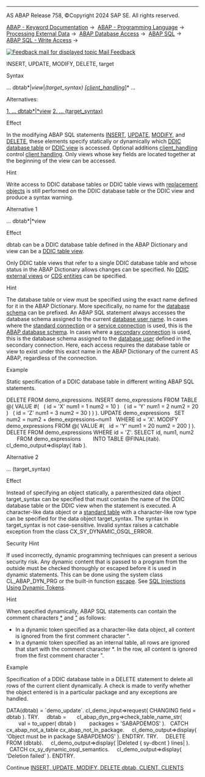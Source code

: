   

* * *

AS ABAP Release 758, ©Copyright 2024 SAP SE. All rights reserved.

[ABAP - Keyword Documentation](https://help.sap.com/doc/abapdocu_latest_index_htm/latest/en-US/abenabap.htm) →  [ABAP - Programming Language](https://help.sap.com/doc/abapdocu_latest_index_htm/latest/en-US/abenabap_reference.htm) →  [Processing External Data](https://help.sap.com/doc/abapdocu_latest_index_htm/latest/en-US/abenabap_language_external_data.htm) →  [ABAP Database Access](https://help.sap.com/doc/abapdocu_latest_index_htm/latest/en-US/abendb_access.htm) →  [ABAP SQL](https://help.sap.com/doc/abapdocu_latest_index_htm/latest/en-US/abenabap_sql.htm) →  [ABAP SQL - Write Access](https://help.sap.com/doc/abapdocu_latest_index_htm/latest/en-US/abenabap_sql_writing.htm) → 

 [![](Mail.gif?object=Mail.gif "Feedback mail for displayed topic") Mail Feedback](mailto:f1_help@sap.com?subject=Feedback%20on%20ABAP%20Documentation&body=Document:%20INSERT%2C%20UPDATE%2C%20MODIFY%2C%20DELETE%2C%20target%2C%20ABAPIUMD_TARGET%2C%20758%0D%0A%0D%0AError:%0D%0A%0D%0A%0D%0A%0D%0ASuggestion%20for%20improvement:
)

INSERT, UPDATE, MODIFY, DELETE, target

Syntax

... dbtab*|*view*|*(target\_syntax) *\[*[client\_handling](https://help.sap.com/doc/abapdocu_latest_index_htm/latest/en-US/abapiumd_client.htm)*\]* ...

Alternatives:

[1\. ... dbtab*|*view](#!ABAP_ALTERNATIVE_1@1@)
[2\. ... (target\_syntax)](#!ABAP_ALTERNATIVE_2@2@)

Effect

In the modifying ABAP SQL statements [INSERT](https://help.sap.com/doc/abapdocu_latest_index_htm/latest/en-US/abapinsert_dbtab.htm), [UPDATE](https://help.sap.com/doc/abapdocu_latest_index_htm/latest/en-US/abapupdate.htm), [MODIFY](https://help.sap.com/doc/abapdocu_latest_index_htm/latest/en-US/abapmodify_dbtab.htm), and [DELETE](https://help.sap.com/doc/abapdocu_latest_index_htm/latest/en-US/abapdelete_dbtab.htm), these elements specify statically or dynamically which [DDIC database table](https://help.sap.com/doc/abapdocu_latest_index_htm/latest/en-US/abenddic_db_table_glosry.htm "Glossary Entry") or [DDIC view](https://help.sap.com/doc/abapdocu_latest_index_htm/latest/en-US/abenddic_view_glosry.htm "Glossary Entry") is accessed. Optional additions [client\_handling](https://help.sap.com/doc/abapdocu_latest_index_htm/latest/en-US/abapiumd_client.htm) control [client handling](https://help.sap.com/doc/abapdocu_latest_index_htm/latest/en-US/abenclient_handling_glosry.htm "Glossary Entry"). Only views whose key fields are located together at the beginning of the view can be accessed.

Hint

Write access to DDIC database tables or DDIC table views with [replacement objects](https://help.sap.com/doc/abapdocu_latest_index_htm/latest/en-US/abenddic_replacement_objects.htm) is still performed on the DDIC database table or the DDIC view and produce a syntax warning.

Alternative 1   

... dbtab*|*view

Effect

dbtab can be a DDIC database table defined in the ABAP Dictionary and view can be a [DDIC table view](https://help.sap.com/doc/abapdocu_latest_index_htm/latest/en-US/abentable_view_glosry.htm "Glossary Entry").

Only DDIC table views that refer to a single DDIC database table and whose status in the ABAP Dictionary allows changes can be specified. No [DDIC external views](https://help.sap.com/doc/abapdocu_latest_index_htm/latest/en-US/abenexternal_view_glosry.htm "Glossary Entry") or [CDS entities](https://help.sap.com/doc/abapdocu_latest_index_htm/latest/en-US/abencds_entity_glosry.htm "Glossary Entry") can be specified.

Hint

The database table or view must be specified using the exact name defined for it in the ABAP Dictionary. More specifically, no name for the [database schema](https://help.sap.com/doc/abapdocu_latest_index_htm/latest/en-US/abendatabase_schema_glosry.htm "Glossary Entry") can be prefixed. An ABAP SQL statement always accesses the database schema assigned to the current [database user name](https://help.sap.com/doc/abapdocu_latest_index_htm/latest/en-US/abendatabase_user_name_glosry.htm "Glossary Entry"). In cases where the [standard connection](https://help.sap.com/doc/abapdocu_latest_index_htm/latest/en-US/abenstandard_db_connection_glosry.htm "Glossary Entry") or a [service connection](https://help.sap.com/doc/abapdocu_latest_index_htm/latest/en-US/abenservice_connection_glosry.htm "Glossary Entry") is used, this is the [ABAP database schema](https://help.sap.com/doc/abapdocu_latest_index_htm/latest/en-US/abenabap_db_schema_glosry.htm "Glossary Entry"). In cases where a [secondary connection](https://help.sap.com/doc/abapdocu_latest_index_htm/latest/en-US/abensecondary_db_connection_glosry.htm "Glossary Entry") is used, this is the database schema assigned to the [database user](https://help.sap.com/doc/abapdocu_latest_index_htm/latest/en-US/abendatabase_user_glosry.htm "Glossary Entry") defined in the secondary connection. Here, each access requires the database table or view to exist under this exact name in the ABAP Dictionary of the current AS ABAP, regardless of the connection.

Example

Static specification of a DDIC database table in different writing ABAP SQL statements.

DELETE FROM demo\_expressions.
INSERT demo\_expressions FROM TABLE @( VALUE #(
  ( id = 'X' num1 = 1 num2 = 10 )
  ( id = 'Y' num1 = 2 num2 = 20 )
  ( id = 'Z' num1 = 3 num2 = 30 ) ) ).
UPDATE demo\_expressions
  SET num2 = num2 + demo\_expressions~num1
  WHERE id = 'X'.
MODIFY demo\_expressions FROM @( VALUE #(
  id = 'Y' num1 = 20 num2 = 200 ) ).
DELETE FROM demo\_expressions WHERE id = 'Z'.
SELECT id, num1, num2
       FROM demo\_expressions
       INTO TABLE @FINAL(itab).
cl\_demo\_output=>display( itab ).

Alternative 2   

... (target\_syntax)

Effect

Instead of specifying an object statically, a parenthesized data object target\_syntax can be specified that must contain the name of the DDIC database table or the DDIC view when the statement is executed. A character-like data object or a [standard table](https://help.sap.com/doc/abapdocu_latest_index_htm/latest/en-US/abenstandard_table_glosry.htm "Glossary Entry") with a character-like row type can be specified for the data object target\_syntax. The syntax in target\_syntax is not case-sensitive. Invalid syntax raises a catchable exception from the class CX\_SY\_DYNAMIC\_OSQL\_ERROR.

Security Hint

If used incorrectly, dynamic programming techniques can present a serious security risk. Any dynamic content that is passed to a program from the outside must be checked thoroughly or escaped before it is used in dynamic statements. This can be done using the system class CL\_ABAP\_DYN\_PRG or the built-in function [escape](https://help.sap.com/doc/abapdocu_latest_index_htm/latest/en-US/abenescape_functions.htm). See [SQL Injections Using Dynamic Tokens](https://help.sap.com/doc/abapdocu_latest_index_htm/latest/en-US/abensql_inj_dyn_tokens_scrty.htm).

Hint

When specified dynamically, ABAP SQL statements can contain the comment characters [\*](https://help.sap.com/doc/abapdocu_latest_index_htm/latest/en-US/abencomment.htm) and ["](https://help.sap.com/doc/abapdocu_latest_index_htm/latest/en-US/abencomment.htm) as follows:

-   In a dynamic token specified as a character-like data object, all content is ignored from the first comment character ".
-   In a dynamic token specified as an internal table, all rows are ignored that start with the comment character \*. In the row, all content is ignored from the first comment character ".

Example

Specification of a DDIC database table in a DELETE statement to delete all rows of the current client dynamically. A check is made to verify whether the object entered is in a particular package and any exceptions are handled.

DATA(dbtab) = \`demo\_update\`.
cl\_demo\_input=>request( CHANGING field = dbtab ).
TRY.
    dbtab =
      cl\_abap\_dyn\_prg=>check\_table\_name\_str(
        val = to\_upper( dbtab )
        packages = 'SABAPDEMOS' ).
  CATCH cx\_abap\_not\_a\_table cx\_abap\_not\_in\_package.
    cl\_demo\_output=>display( 'Object must be in package SABAPDEMOS' ).
ENDTRY.
TRY.
    DELETE FROM (dbtab).
    cl\_demo\_output=>display( |Deleted { sy-dbcnt } lines| ).
  CATCH cx\_sy\_dynamic\_osql\_semantics.
    cl\_demo\_output=>display( 'Deletion failed' ).
ENDTRY.

Continue
[INSERT, UPDATE, MODIFY, DELETE dbtab, CLIENT, CLIENTS](https://help.sap.com/doc/abapdocu_latest_index_htm/latest/en-US/abapiumd_client.htm)